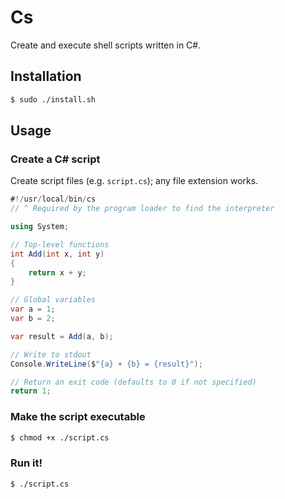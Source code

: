 # Cs

Create and execute shell scripts written in C#.

## Installation

```sh
$ sudo ./install.sh
```

## Usage

### Create a C# script

Create script files (e.g. `script.cs`); any file extension works.

```csharp
#!/usr/local/bin/cs
// ^ Required by the program loader to find the interpreter

using System;

// Top-level functions
int Add(int x, int y)
{
    return x + y;
}

// Global variables
var a = 1;
var b = 2;

var result = Add(a, b);

// Write to stdout
Console.WriteLine($"{a} + {b} = {result}");

// Return an exit code (defaults to 0 if not specified)
return 1;
```

### Make the script executable

```sh
$ chmod +x ./script.cs
```

### Run it!

```sh
$ ./script.cs
```
